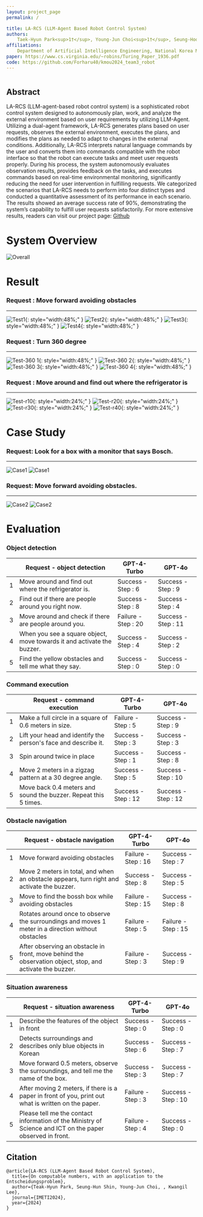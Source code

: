 ```yaml
---
layout: project_page
permalink: /

title: LA-RCS (LLM-Agent Based Robot Control System)
authors:
    Taek-Hyun Park<sup>1†</sup>, Young-Jun Choi<sup>1†</sup>, Seung-Hoon Shin<sup>1†</sup>, Chang-Eun Lee<sup>2</sup> ,<u>Kwangil Lee</u><sup>1,3*</sup>
affiliations:
    Department of Artificial Intelligence Engineering, National Korea Maritime & Ocean University, Busan, Korea<sup>1</sup><br> Depense & Safety ICT Research Department, ETRI, Daejeon, Korea<sup>2</sup><br> Department of Artificial Intelligence Research, DMASTA, Busan, Korea<sup>3</sup> 
paper: https://www.cs.virginia.edu/~robins/Turing_Paper_1936.pdf
code: https://github.com/Forharu40/kmou2024_team3_robot
---
```


<!-- Using HTML to center the abstract -->
<div class="columns is-centered has-text-centered">
    <div class="column is-four-fifths">
        <h2>Abstract</h2>
        <div class="content has-text-justified">
LA-RCS (LLM-agent-based robot control system) is a sophisticated robot control system designed to autonomously plan, work, and analyze the external environment based on user requirements by utilizing LLM-Agent. Utilizing a dual-agent framework, LA-RCS generates plans based on user requests, observes the external environment, executes the plans, and modifies the plans as needed to adapt to changes in the external conditions. Additionally, LA-RCS interprets natural language commands by the user and converts them into commands compatible with the robot interface so that the robot can execute tasks and meet user requests properly. During his process, the system autonomously evaluates observation results, provides feedback on the tasks, and executes commands based on real-time environmental monitoring, significantly reducing the need for user intervention in fulfilling requests. We categorized the scenarios that LA-RCS needs to perform into four distinct types and conducted a quantitative assessment of its performance in each scenario. The results showed an average success rate of 90%, demonstrating the system’s capability to fulfill user requests satisfactorily. For more extensive results, readers can visit our project page: <a href="https://github.com/LA-RCS/LA-RCS.github.io" target="_blank">Github</a>
        </div>
    </div>
</div>

# System Overview

![Overall](/static/image/Overall.png)

# Result

### Request : Move forward avoiding obstacles
---
![Test1](/static/image/test1.gif){: style="width:48%;" }
![Test2](/static/image/test2.gif){: style="width:48%;" }
![Test3](/static/image/test3.gif){: style="width:48%;" }
![Test4](/static/image/test4.gif){: style="width:48%;" }

### Request : Turn 360 degree
---
![Test-360 1](/static/image/test9.gif){: style="width:48%;" }
![Test-360 2](/static/image/test10.gif){: style="width:48%;" }
![Test-360 3](/static/image/test11.gif){: style="width:48%;" }
![Test-360 4](/static/image/test12.gif){: style="width:48%;" }


### Request : Move around and find out where the refrigerator is
---
![Test-r10](/static/image/test5.gif){: style="width:24%;" }
![Test-r20](/static/image/test6.gif){: style="width:24%;" }
![Test-r30](/static/image/test7.gif){: style="width:24%;" }
![Test-r40](/static/image/test8.gif){: style="width:24%;" }

# Case Study

### Request: Look for a box with a monitor that says Bosch.
---
![Case1](/static/image/슬라이드5.PNG)
![Case1](/static/image/슬라이드6.PNG)

### Request:  Move forward avoiding obstacles.
---
![Case2](/static/image/슬라이드7.PNG)
![Case2](/static/image/슬라이드8.PNG)

# Evaluation

### Object detection

|  | Request - object detection | GPT-4-Turbo | GPT-4o |
| --- | --- | --- | --- |
| 1 | Move around and find out where the refrigerator is. | Success - Step : 6 | Success - Step : 9 |
| 2 | Find out if there are people around you right now. | Success - Step : 8 | Success - Step : 4 |
| 3 | Move around and check if there are people around you. | Failure - Step : 20 | Success - Step : 11 |
| 4 | When you see a square object, move towards it and activate the buzzer. | Success - Step : 4 | Success - Step : 2 |
| 5 | Find the yellow obstacles and tell me what they say. | Success - Step : 0 | Success - Step : 0 |


### Command execution

|  | Request - command execution | GPT-4-Turbo | GPT-4o |
| --- | --- | --- | --- |
| 1 | Make a full circle in a square of 0.6 meters in size. | Failure - Step : 5 | Success - Step : 9 |
| 2 | Lift your head and identify the person's face and describe it. | Success - Step : 3 | Success - Step : 3 |
| 3 | Spin around twice in place | Success - Step : 1 | Success - Step : 8 |
| 4 | Move 2 meters in a zigzag pattern at a 30 degree angle. | Success - Step : 5 | Success - Step : 10 |
| 5 | Move back 0.4 meters and sound the buzzer. Repeat this 5 times. | Success - Step : 12 | Success - Step : 12 |


### Obstacle navigation


|  | Request - obstacle navigation | GPT-4-Turbo | GPT-4o |
| --- | --- | --- | --- |
| 1 | Move forward avoiding obstacles | Failure - Step : 16 | Success - Step : 7 |
| 2 | Move 2 meters in total, and when an obstacle appears, turn right and activate the buzzer. | Success - Step : 8 | Success - Step : 5 |
| 3 | Move to find the bossh box while avoiding obstacles | Failure - Step : 15 | Success - Step : 8 |
| 4 | Rotates around once to observe the surroundings and moves 1 meter in a direction without obstacles | Failure - Step : 5 | Failure - Step : 15 |
| 5 | After observing an obstacle in front, move behind the observation object, stop, and activate the buzzer. | Failure - Step : 3 | Success - Step : 9 |


### Situation awareness

|  | Request - situation awareness | GPT-4-Turbo | GPT-4o |
| --- | --- | --- | --- |
| 1 | Describe the features of the object in front | Success - Step : 0 | Success - Step : 0 |
| 2 | Detects surroundings and describes only blue objects in Korean | Success - Step : 6 | Success - Step : 7 |
| 3 | Move forward 0.5 meters, observe the surroundings, and tell me the name of the box. | Success - Step : 3 | Success - Step : 7 |
| 4 | After moving 2 meters, if there is a paper in front of you, print out what is written on the paper. | Failure - Step : 3 | Success - Step : 10 |
| 5 | Please tell me the contact information of the Ministry of Science and ICT on the paper observed in front. | Failure - Step : 4 | Success - Step : 0 |


## Citation
```
@article{LA-RCS (LLM-Agent Based Robot Control System),
  title={On computable numbers, with an application to the Entscheidungsproblem},
  author={Teak-Hyun Park, Seung-Hun Shin, Young-Jun Choi, , Kwangil Lee},
  journal={IMETI2024},
  year={2024}
}
```

